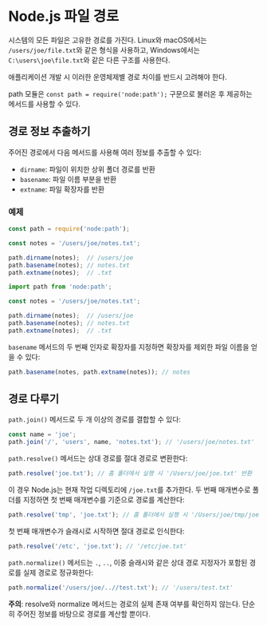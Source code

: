 # Node.js 파일 경로

시스템의 모든 파일은 고유한 경로를 가진다. Linux와 macOS에서는 `/users/joe/file.txt`와 같은 형식을 사용하고, Windows에서는 `C:\users\joe\file.txt`와 같은 다른 구조를 사용한다. 

애플리케이션 개발 시 이러한 운영체제별 경로 차이를 반드시 고려해야 한다.

path 모듈은 `const path = require('node:path');` 구문으로 불러온 후 제공하는 메서드를 사용할 수 있다.

## 경로 정보 추출하기

주어진 경로에서 다음 메서드를 사용해 여러 정보를 추출할 수 있다:

- `dirname`: 파일이 위치한 상위 폴더 경로를 반환
- `basename`: 파일 이름 부분을 반환
- `extname`: 파일 확장자를 반환

### 예제

```js
const path = require('node:path');

const notes = '/users/joe/notes.txt';

path.dirname(notes);  // /users/joe
path.basename(notes); // notes.txt
path.extname(notes);  // .txt
```

```js
import path from 'node:path';

const notes = '/users/joe/notes.txt';

path.dirname(notes);  // /users/joe
path.basename(notes); // notes.txt
path.extname(notes);  // .txt
```

`basename` 메서드의 두 번째 인자로 확장자를 지정하면 확장자를 제외한 파일 이름을 얻을 수 있다:

```js
path.basename(notes, path.extname(notes)); // notes
```

## 경로 다루기

`path.join()` 메서드로 두 개 이상의 경로를 결합할 수 있다:

```js
const name = 'joe';
path.join('/', 'users', name, 'notes.txt'); // '/users/joe/notes.txt'
```

`path.resolve()` 메서드는 상대 경로를 절대 경로로 변환한다:

```js
path.resolve('joe.txt'); // 홈 폴더에서 실행 시 '/Users/joe/joe.txt' 반환
```

이 경우 Node.js는 현재 작업 디렉토리에 `/joe.txt`를 추가한다. 두 번째 매개변수로 폴더를 지정하면 첫 번째 매개변수를 기준으로 경로를 계산한다:

```js
path.resolve('tmp', 'joe.txt'); // 홈 폴더에서 실행 시 '/Users/joe/tmp/joe.txt' 반환
```

첫 번째 매개변수가 슬래시로 시작하면 절대 경로로 인식한다:

```js
path.resolve('/etc', 'joe.txt'); // '/etc/joe.txt'
```

`path.normalize()` 메서드는 `.`, `..`, 이중 슬래시와 같은 상대 경로 지정자가 포함된 경로를 실제 경로로 정규화한다:

```js
path.normalize('/users/joe/..//test.txt'); // '/users/test.txt'
```

**주의**: resolve와 normalize 메서드는 경로의 실제 존재 여부를 확인하지 않는다. 단순히 주어진 정보를 바탕으로 경로를 계산할 뿐이다.